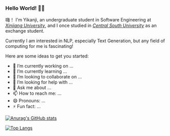 ### Hello World! 👋👋

嗨！ I'm Yikanji, an undergraduate student in Software Engineering at _[Xinjiang University](http://ss.xju.edu.cn/)_, and I once studied in _[Central South University](https://cse.csu.edu.cn/)_ as an exchange student.

Currently I am interested in NLP, especially Text Generation, but any field of computing for me is fascinating!

Here are some ideas to get you started:

- 🔭 I’m currently working on ...
- 🌱 I’m currently learning ...
- 👯 I’m looking to collaborate on ...
- 🤔 I’m looking for help with ...
- 💬 Ask me about ...
- 📫 How to reach me: ...
- 😄 Pronouns: ...
- ⚡ Fun fact: ...

[![Anurag's GitHub stats](https://github-readme-stats.vercel.app/api?username=yikanji&show_icons=true&theme=radical)](https://github.com/yikanji)

[![Top Langs](https://github-readme-stats.vercel.app/api/top-langs/?username=yikanji&layout=compact&show_icons=true&theme=radical&langs_count=10)](https://github.com/yikanji)
